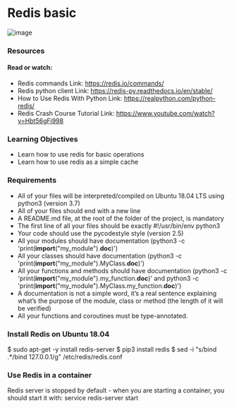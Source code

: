 # Redis basic

![image](https://github.com/AAndrews-1982/atlas-web_back_end/assets/116847683/be6b19b5-95a5-462a-8786-948683fbd7ac)

### Resources
#### Read or watch:

- Redis commands
  Link: https://redis.io/commands/
- Redis python client
  Link: https://redis-py.readthedocs.io/en/stable/
- How to Use Redis With Python
  Link: https://realpython.com/python-redis/
- Redis Crash Course Tutorial
  Link: https://www.youtube.com/watch?v=Hbt56gFj998

### Learning Objectives

- Learn how to use redis for basic operations
- Learn how to use redis as a simple cache

### Requirements

- All of your files will be interpreted/compiled on Ubuntu 18.04 LTS using python3 (version 3.7)
- All of your files should end with a new line
- A README.md file, at the root of the folder of the project, is mandatory
- The first line of all your files should be exactly #!/usr/bin/env python3
- Your code should use the pycodestyle style (version 2.5)
- All your modules should have documentation (python3 -c 'print(__import__("my_module").__doc__)')
- All your classes should have documentation (python3 -c 'print(__import__("my_module").MyClass.__doc__)')
- All your functions and methods should have documentation (python3 -c 'print(__import__("my_module").my_function.__doc__)' and python3 -c 'print(__import__("my_module").MyClass.my_function.__doc__)')
- A documentation is not a simple word, it’s a real sentence explaining what’s the purpose of the module, class or method (the length of it will be verified)
- All your functions and coroutines must be type-annotated.

### Install Redis on Ubuntu 18.04

$ sudo apt-get -y install redis-server
$ pip3 install redis
$ sed -i "s/bind .*/bind 127.0.0.1/g" /etc/redis/redis.conf

### Use Redis in a container
Redis server is stopped by default - when you are starting a container, 
you should start it with: service redis-server start
